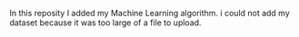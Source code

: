 In this reposity I added my Machine Learning algorithm. i could not add my dataset because it was too large of a file to upload. 
